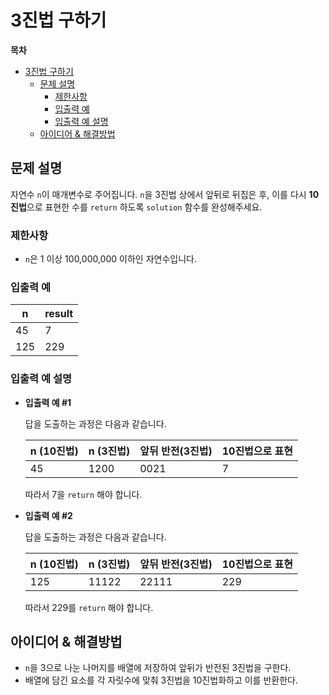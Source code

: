 # 3진법 구하기

**목차**

- [3진법 구하기](#3진법-구하기)
  - [문제 설명](#문제-설명)
    - [제한사항](#제한사항)
    - [입출력 예](#입출력-예)
    - [입출력 예 설명](#입출력-예-설명)
  - [아이디어 & 해결방법](#아이디어--해결방법)

## 문제 설명

자연수 `n`이 매개변수로 주어집니다. `n`을 3진법 상에서 앞뒤로 뒤집은 후, 이를 다시 **10진법**으로 표현한 수를 `return` 하도록 `solution` 함수를 완성해주세요.

### 제한사항

- `n`은 1 이상 100,000,000 이하인 자연수입니다.

### 입출력 예

| n   | result |
| --- | ------ |
| 45  | 7      |
| 125 | 229    |

### 입출력 예 설명

- **입출력 예 #1**

  답을 도출하는 과정은 다음과 같습니다.

  | n (10진법) | n (3진법) | 앞뒤 반전(3진법) | 10진법으로 표현 |
  | ---------- | --------- | ---------------- | --------------- |
  | 45         | 1200      | 0021             | 7               |

  따라서 7을 `return` 해야 합니다.

- **입출력 예 #2**

  답을 도출하는 과정은 다음과 같습니다.

  | n (10진법) | n (3진법) | 앞뒤 반전(3진법) | 10진법으로 표현 |
  | ---------- | --------- | ---------------- | --------------- |
  | 125        | 11122     | 22111            | 229             |

  따라서 229를 `return` 해야 합니다.

## 아이디어 & 해결방법

- `n`을 3으로 나눈 나머지를 배열에 저장하여 앞뒤가 반전된 3진법을 구한다.
- 배열에 담긴 요소를 각 자릿수에 맞춰 3진법을 10진법화하고 이를 반환한다.
